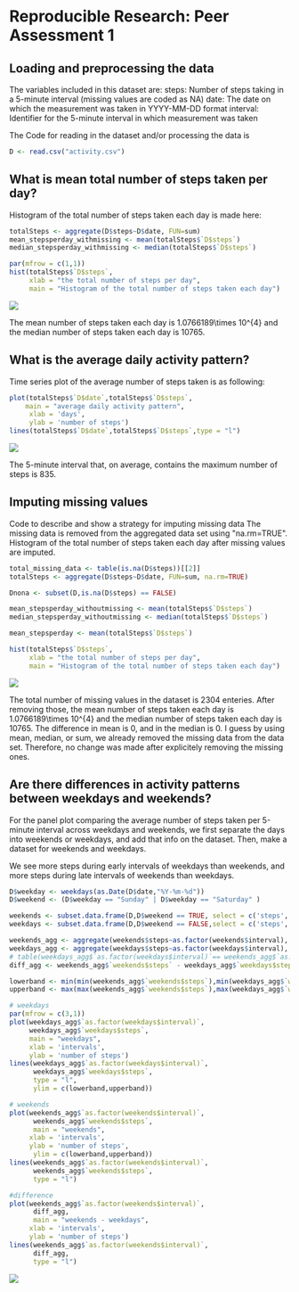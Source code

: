 # Reproducible Research: Peer Assessment 1


## Loading and preprocessing the data
The variables included in this dataset are:
steps: Number of steps taking in a 5-minute interval (missing values are coded as NA)
date: The date on which the measurement was taken in YYYY-MM-DD format
interval: Identifier for the 5-minute interval in which measurement was taken

The Code for reading in the dataset and/or processing the data is 

```r
D <- read.csv("activity.csv")
```

## What is mean total number of steps taken per day?
Histogram of the total number of steps taken each day is made here:

```r
totalSteps <- aggregate(D$steps~D$date, FUN=sum)
mean_stepsperday_withmissing <- mean(totalSteps$`D$steps`)
median_stepsperday_withmissing <- median(totalSteps$`D$steps`)

par(mfrow = c(1,1))
hist(totalSteps$`D$steps`,
     xlab = "the total number of steps per day",
     main = "Histogram of the total number of steps taken each day")
```

![](PA1_template_files/figure-html/unnamed-chunk-2-1.png)<!-- -->

The mean number of steps taken each day is 1.0766189\times 10^{4} and 
the median number of steps taken each day is 10765.

## What is the average daily activity pattern?
Time series plot of the average number of steps taken is as following:

```r
plot(totalSteps$`D$date`,totalSteps$`D$steps`,
    main = "average daily activity pattern",
     xlab = 'days',
     ylab = 'number of steps')
lines(totalSteps$`D$date`,totalSteps$`D$steps`,type = "l")
```

![](PA1_template_files/figure-html/unnamed-chunk-3-1.png)<!-- -->



The 5-minute interval that, on average, contains the maximum number of steps is 835.

## Imputing missing values
Code to describe and show a strategy for imputing missing data
The missing data is removed from the aggregated data set using "na.rm=TRUE".
Histogram of the total number of steps taken each day after missing values are imputed.

```r
total_missing_data <- table(is.na(D$steps))[[2]]
totalSteps <- aggregate(D$steps~D$date, FUN=sum, na.rm=TRUE)

Dnona <- subset(D,is.na(D$steps) == FALSE)

mean_stepsperday_withoutmissing <- mean(totalSteps$`D$steps`)
median_stepsperday_withoutmissing <- median(totalSteps$`D$steps`)

mean_stepsperday <- mean(totalSteps$`D$steps`)

hist(totalSteps$`D$steps`,
     xlab = "the total number of steps per day",
     main = "Histogram of the total number of steps taken each day")
```

![](PA1_template_files/figure-html/unnamed-chunk-5-1.png)<!-- -->

The total number of missing values in the dataset is 2304 enteries. After removing those, the mean number of steps taken each day is 1.0766189\times 10^{4} and the median number of steps taken each day is 10765.
The difference in mean is 0, and in the median is 0. I guess by using mean, median, or sum, we already removed the missing data from the data set. Therefore, no change was made after explicitely removing the missing ones.

## Are there differences in activity patterns between weekdays and weekends?

For the panel plot comparing the average number of steps taken per 5-minute interval across weekdays and weekends, we first separate the days into weekends or weekdays, and add that info on the dataset. Then, make a dataset for weekends and weekdays.

We see more steps during early intervals of weekdays than weekends, and more steps during late intervals of weekends than weekdays.


```r
D$weekday <- weekdays(as.Date(D$date,"%Y-%m-%d"))
D$weekend <- (D$weekday == "Sunday" | D$weekday == "Saturday" )

weekends <- subset.data.frame(D,D$weekend == TRUE, select = c('steps', 'interval'))
weekdays <- subset.data.frame(D,D$weekend == FALSE,select = c('steps', 'interval'))

weekends_agg <- aggregate(weekends$steps~as.factor(weekends$interval), FUN=mean, na.rm=TRUE)
weekdays_agg <- aggregate(weekdays$steps~as.factor(weekdays$interval), FUN=mean, na.rm=TRUE)
# table(weekdays_agg$`as.factor(weekdays$interval)`== weekends_agg$`as.factor(weekends$interval)`)
diff_agg <- weekends_agg$`weekends$steps` - weekdays_agg$`weekdays$steps`

lowerband <- min(min(weekends_agg$`weekends$steps`),min(weekdays_agg$`weekdays$steps`))
upperband <- max(max(weekends_agg$`weekends$steps`),max(weekdays_agg$`weekdays$steps`))

# weekdays
par(mfrow = c(3,1))
plot(weekdays_agg$`as.factor(weekdays$interval)`,
     weekdays_agg$`weekdays$steps`,
     main = "weekdays",
     xlab = 'intervals',
     ylab = 'number of steps')
lines(weekdays_agg$`as.factor(weekdays$interval)`,
      weekdays_agg$`weekdays$steps`,
      type = "l",
      ylim = c(lowerband,upperband))

# weekends
plot(weekends_agg$`as.factor(weekends$interval)`,
      weekends_agg$`weekends$steps`,
      main = "weekends",
     xlab = 'intervals',
     ylab = 'number of steps',
      ylim = c(lowerband,upperband))
lines(weekends_agg$`as.factor(weekends$interval)`,
      weekends_agg$`weekends$steps`,
      type = "l")

#difference
plot(weekends_agg$`as.factor(weekends$interval)`,
      diff_agg,
      main = "weekends - weekdays",
     xlab = 'intervals',
     ylab = 'number of steps')
lines(weekends_agg$`as.factor(weekends$interval)`,
      diff_agg,
      type = "l")
```

![](PA1_template_files/figure-html/unnamed-chunk-6-1.png)<!-- -->


